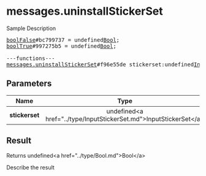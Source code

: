 # messages.uninstallStickerSet

Sample Description

<pre>
<a href="../constructor/boolFalse">boolFalse</a>#bc799737 = undefined<a href="../type/Bool.md">Bool</a>;
<a href="../constructor/boolTrue">boolTrue</a>#997275b5 = undefined<a href="../type/Bool.md">Bool</a>;

---functions---
<a href="../method/messages.uninstallStickerSet.md">messages.uninstallStickerSet</a>#f96e55de stickerset:undefined<a href="../type/InputStickerSet.md">InputStickerSet</a> = undefined<a href="../type/Bool.md">Bool</a>;
</pre>

## Parameters

| Name | Type | Description |
|------|:----:|-------------|
| **stickerset** | undefined&lt;a href=&#34;../type/InputStickerSet.md&#34;&gt;InputStickerSet&lt;/a&gt; | Param description |

## Result

Returns undefined&lt;a href=&#34;../type/Bool.md&#34;&gt;Bool&lt;/a&gt;

Describe the result


